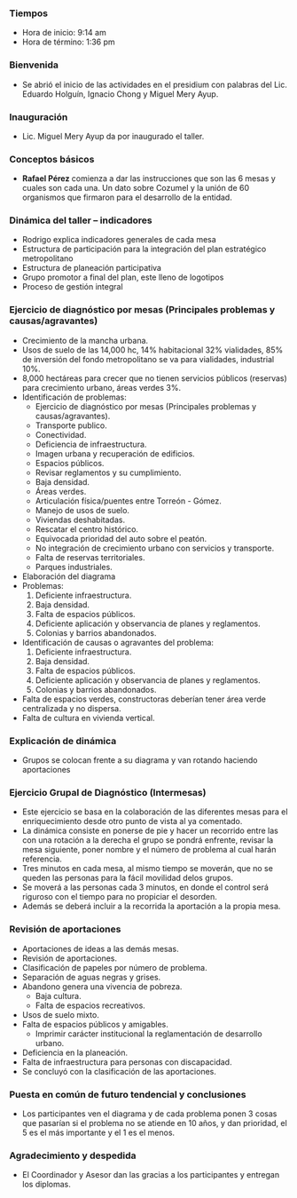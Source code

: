 ### Tiempos

* Hora de inicio: 9:14 am
* Hora de término: 1:36 pm

### Bienvenida

* Se abrió el inicio de las actividades en el presidium con palabras del Lic. Eduardo Holguín, Ignacio Chong y Miguel Mery Ayup.

### Inauguración

* Lic. Miguel Mery Ayup da por inaugurado el taller.

### Conceptos básicos

* **Rafael Pérez** comienza a dar las instrucciones que son las 6 mesas y cuales son cada una. Un dato sobre Cozumel y la unión de 60 organismos que firmaron para el desarrollo de la entidad.

### Dinámica del taller – indicadores

* Rodrigo explica indicadores generales de cada mesa
* Estructura de participación para la integración del plan estratégico metropolitano
* Estructura de planeación participativa
* Grupo promotor a final del plan, este  lleno de logotipos
* Proceso de gestión integral

### Ejercicio de diagnóstico por mesas (Principales problemas y causas/agravantes)

* Crecimiento de la mancha urbana.
* Usos de suelo de las 14,000 hc, 14% habitacional 32% vialidades, 85% de inversión del fondo metropolitano se va para vialidades, industrial 10%.
* 8,000 hectáreas para crecer que no tienen servicios públicos (reservas) para crecimiento urbano, áreas verdes 3%.
* Identificación de problemas:
    * Ejercicio de diagnóstico por mesas (Principales problemas y causas/agravantes).
    * Transporte publico.
    * Conectividad.
    * Deficiencia de infraestructura.
    * Imagen urbana y recuperación de edificios.
    * Espacios públicos.
    * Revisar reglamentos y su cumplimiento.
    * Baja densidad.
    * Áreas verdes.
    * Articulación física/puentes entre Torreón - Gómez.
    * Manejo de usos de suelo.
    * Viviendas deshabitadas.
    * Rescatar el centro histórico.
    * Equivocada prioridad del auto sobre el peatón.
    * No integración de crecimiento urbano con servicios y transporte.
    * Falta de reservas territoriales.
    * Parques industriales.
* Elaboración del diagrama
* Problemas:
    1. Deficiente infraestructura.
    2. Baja densidad.
    3. Falta de espacios públicos.
    4. Deficiente aplicación y observancia de planes y reglamentos.
    5. Colonias y barrios abandonados.
* Identificación de causas o agravantes del problema:
    1. Deficiente infraestructura.
    2. Baja densidad.
    3. Falta de espacios públicos.
    4. Deficiente aplicación y observancia de planes y reglamentos.
    5. Colonias y barrios abandonados.
* Falta de espacios verdes, constructoras deberían tener área verde centralizada y no dispersa.
* Falta de cultura en vivienda vertical.

### Explicación de dinámica

* Grupos se colocan frente a su diagrama y van rotando haciendo aportaciones

### Ejercicio Grupal de Diagnóstico (Intermesas)

* Este ejercicio se basa en la  colaboración  de las diferentes mesas para el enriquecimiento desde otro punto de vista al ya comentado.
* La dinámica consiste en ponerse de pie y hacer un recorrido entre las  con una rotación a la derecha el grupo se pondrá enfrente, revisar la mesa siguiente, poner nombre y el número de problema al cual harán referencia.
* Tres minutos en cada mesa, al mismo tiempo se moverán, que no se queden las personas para la fácil movilidad delos grupos.
* Se moverá a las personas cada 3 minutos, en donde el control será riguroso con el tiempo para no propiciar el desorden.
* Además se deberá incluir a la recorrida la aportación a la propia mesa.

### Revisión de aportaciones

* Aportaciones de ideas a las demás mesas.
* Revisión de aportaciones.
* Clasificación de papeles por número de problema.
* Separación de aguas negras y grises.
* Abandono genera una vivencia de pobreza.
    * Baja cultura.
    * Falta de espacios recreativos.
* Usos de suelo mixto.
* Falta de espacios públicos y amigables.
    * Imprimir carácter institucional la reglamentación de desarrollo urbano.
* Deficiencia en la planeación.
* Falta de infraestructura para personas con discapacidad.
* Se concluyó con la clasificación de las aportaciones.

### Puesta en común de futuro tendencial y conclusiones

* Los participantes ven el diagrama y de cada problema ponen 3 cosas que pasarían si el problema no se atiende en 10 años, y dan prioridad, el 5 es el más importante y el 1 es el menos.

### Agradecimiento y despedida

* El Coordinador y Asesor dan las gracias a los participantes y entregan los diplomas.
